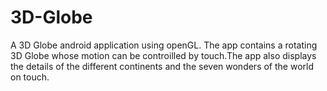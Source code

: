 3D-Globe
========

A 3D Globe android application using openGL. The app contains a rotating 3D Globe whose motion can be controilled by touch.The app also displays the details of the different continents and the seven wonders of the world on touch.
